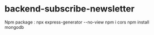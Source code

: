 # backend-subscribe-newsletter

Npm package :
npx express-generator --no-view
npm i cors
npm install mongodb
